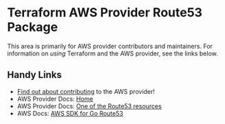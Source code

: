# Terraform AWS Provider Route53 Package

This area is primarily for AWS provider contributors and maintainers. For information on _using_ Terraform and the AWS provider, see the links below.


## Handy Links
* [Find out about contributing](../../../docs/contributing) to the AWS provider!
* AWS Provider Docs: [Home](https://registry.terraform.io/providers/hashicorp/aws/latest/docs)
* AWS Provider Docs: [One of the Route53 resources](https://registry.terraform.io/providers/hashicorp/aws/latest/docs/resources/route53_delegation_set)
* AWS Docs: [AWS SDK for Go Route53](https://docs.aws.amazon.com/sdk-for-go/api/service/route53/)
